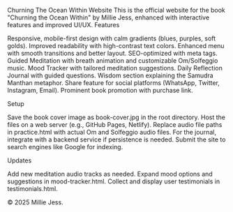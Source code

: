 Churning The Ocean Within Website
This is the official website for the book "Churning the Ocean Within" by Millie Jess, enhanced with interactive features and improved UI/UX.
Features

Responsive, mobile-first design with calm gradients (blues, purples, soft golds).
Improved readability with high-contrast text colors.
Enhanced menu with smooth transitions and better layout.
SEO-optimized with meta tags.
Guided Meditation with breath animation and customizable Om/Solfeggio music.
Mood Tracker with tailored meditation suggestions.
Daily Reflection Journal with guided questions.
Wisdom section explaining the Samudra Manthan metaphor.
Share feature for social platforms (WhatsApp, Twitter, Instagram, Email).
Prominent book promotion with purchase link.

Setup

Save the book cover image as book-cover.jpg in the root directory.
Host the files on a web server (e.g., GitHub Pages, Netlify).
Replace audio file paths in practice.html with actual Om and Solfeggio audio files.
For the journal, integrate with a backend service if persistence is needed.
Submit the site to search engines like Google for indexing.

Updates

Add new meditation audio tracks as needed.
Expand mood options and suggestions in mood-tracker.html.
Collect and display user testimonials in testimonials.html.

© 2025 Millie Jess.
